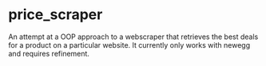 # price_scraper
An attempt at a OOP approach to a webscraper that retrieves the best deals for a product on a particular website. It currently only works with newegg and requires refinement.

